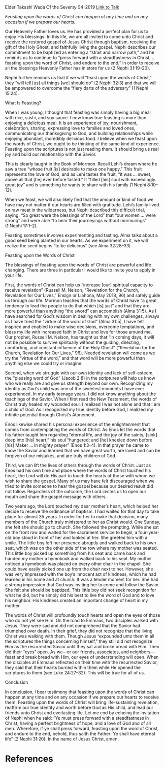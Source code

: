 Elder Takashi Wada
Of the Seventy
04-2019
[Link to Talk](https://www.churchofjesuschrist.org/study/general-conference/2019/04/26wada?lang=eng)

_Feasting upon the words of Christ can happen at any time and on any occasion if we prepare our hearts._

Our Heavenly Father loves us. He has provided a perfect plan for us to enjoy His blessings. In this life, we are all invited to come unto Christ and receive the restored gospel of Jesus Christ through baptism, receiving the gift of the Holy Ghost, and faithfully living the gospel. Nephi describes our commitment to be baptized as entering a “strait and narrow path,” and he reminds us to continue to “press forward with a steadfastness in Christ, … feasting upon the word of Christ, and endure to the end,” in order to receive all the blessings Heavenly Father has in store for us (2 Nephi 31:19–20).

Nephi further reminds us that if we will “feast upon the words of Christ,” they “will tell [us] all things [we] should do” (2 Nephi 32:3) and that we will be empowered to overcome the “fiery darts of the adversary” (1 Nephi 15:24).





What Is Feasting?



When I was young, I thought that feasting was simply having a big meal with rice, sushi, and soy sauce. I now know true feasting is more than enjoying a delicious meal. It is an experience of joy, nourishment, celebration, sharing, expressing love to families and loved ones, communicating our thanksgiving to God, and building relationships while enjoying abundant, incredibly delicious food. I believe when we feast upon the words of Christ, we ought to be thinking of the same kind of experience. Feasting upon the scriptures is not just reading them. It should bring us real joy and build our relationship with the Savior.

This is clearly taught in the Book of Mormon. Recall Lehi’s dream where he saw a tree “whose fruit [is] desirable to make one happy.” This fruit represents the love of God, and as Lehi tastes the fruit, “it was … sweet, above all that [he] ever before tasted.” It “filled [his] soul with exceedingly great joy” and is something he wants to share with his family (1 Nephi 8:10–12).

When we feast, we will also likely find that the amount or kind of food we have may not matter if our hearts are filled with gratitude. Lehi’s family lived on raw meat in the wilderness, but Nephi described this difficult trial, saying, “So great were the blessings of the Lord” that “our women … were strong” and were able “to bear their journeyings without murmurings” (1 Nephi 17:1–2).

Feasting sometimes involves experimenting and tasting. Alma talks about a good seed being planted in our hearts. As we experiment on it, we will realize the seed begins “to be delicious” (see Alma 32:28–33).







Feasting upon the Words of Christ



The blessings of feasting upon the words of Christ are powerful and life changing. There are three in particular I would like to invite you to apply in your life.

First, the words of Christ can help us “increase [our] spiritual capacity to receive revelation” (Russell M. Nelson, “Revelation for the Church, Revelation for Our Lives,” Ensign or Liahona, May 2018, 96) and safely guide us through our life. Mormon teaches that the words of Christ have “a great tendency to lead the people to do that which [is] just” and that they are more powerful than anything “the sword” can accomplish (Alma 31:5). As I have searched for God’s wisdom in dealing with my own challenges, always as I have tried the “virtue of the word of God” (Alma 31:5), I have felt inspired and enabled to make wise decisions, overcome temptations, and bless my life with increased faith in Christ and love for those around me. Our prophet, Russell M. Nelson, has taught us that “in coming days, it will not be possible to survive spiritually without the guiding, directing, comforting, and constant influence of the Holy Ghost” (“Revelation for the Church, Revelation for Our Lives,” 96). Needed revelation will come as we try the “virtue of the word,” and that word will be more powerful than anything else we could try or imagine.

Second, when we struggle with our own identity and lack of self-esteem, the “pleasing word of God” (Jacob 2:8) in the scriptures will help us know who we really are and give us strength beyond our own. Recognizing my identity as God’s child was one of the sweetest moments I have ever experienced. In my early teenage years, I did not know anything about the teachings of the Savior. When I first read the New Testament, the words of Christ truly healed my wounded soul. I realized I was not alone and that I am a child of God. As I recognized my true identity before God, I realized my infinite potential through Christ’s Atonement.

Enos likewise shared his personal experience of the enlightenment that comes from contemplating the words of Christ. As Enos let the words that his father taught him regarding “eternal life, and the joy of the saints, [sink] deep into [his] heart,” his soul “hungered; and [he] kneeled down before [his] Maker … in mighty prayer” (Enos 1:3–4). In that prayer he came to know the Savior and learned that we have great worth, are loved and can be forgiven of our mistakes, and are truly children of God.

Third, we can lift the lives of others through the words of Christ. Just as Enos had his own time and place where the words of Christ touched his heart, the Lord will do His part to touch the hearts of those with whom we wish to share the gospel. Many of us may have felt discouraged when we tried to invite someone to hear the gospel because our desired result did not follow. Regardless of the outcome, the Lord invites us to open our mouth and share the gospel message with others.

Two years ago, the Lord touched my dear mother’s heart, which helped her decide to receive the ordinance of baptism. I had waited for that day to take place for almost 35 years. In order for her to make that decision, many members of the Church truly ministered to her as Christ would. One Sunday, she felt she should go to church. She followed the prompting. While she sat on the front row and waited for the sacrament service to begin, a four-year-old boy stood in front of her and looked at her. She greeted him with a smile. The little boy left her presence abruptly and walked back to his own seat, which was on the other side of the row where my mother was seated. This little boy picked up something from his seat and came back and handed my mother a hymnbook and walked back to his seat. My mother noticed a hymnbook was placed on every other chair in the chapel. She could have easily picked one up from the chair next to her. However, she was very impressed with the boy’s innocent act of kindness, which he had learned in his home and at church. It was a tender moment for her. She had a strong impression that God was inviting her to come and follow the Savior. She felt she should be baptized. This little boy did not seek recognition for what he did, but he simply did his best to live the word of God and to love his neighbor. His kindness created an important change of heart in my mother.

The words of Christ will profoundly touch hearts and open the eyes of those who do not yet see Him. On the road to Emmaus, two disciples walked with Jesus. They were sad and did not comprehend that the Savior had triumphed over death. In their grief, they did not recognize that the living Christ was walking with them. Though Jesus “expounded unto them in all the scriptures the things concerning himself,” they still did not recognize Him as the resurrected Savior until they sat and broke bread with Him. Then did their “eyes” open. As we—or our friends, associates, and neighbors—feast and break bread with Him, our eyes of understanding will open. When the disciples at Emmaus reflected on their time with the resurrected Savior, they said that their hearts burned within them while He opened the scriptures to them (see Luke 24:27–32). This will be true for all of us.







Conclusion



In conclusion, I bear testimony that feasting upon the words of Christ can happen at any time and on any occasion if we prepare our hearts to receive them. Feasting upon the words of Christ will bring life-sustaining revelation, reaffirm our true identity and worth before God as His child, and lead our friends unto Christ and everlasting life. Let me end by echoing the invitation of Nephi when he said: “Ye must press forward with a steadfastness in Christ, having a perfect brightness of hope, and a love of God and of all men. Wherefore, if ye shall press forward, feasting upon the word of Christ, and endure to the end, behold, thus saith the Father: Ye shall have eternal life” (2 Nephi 31:20). In the name of Jesus Christ, amen.

# References
